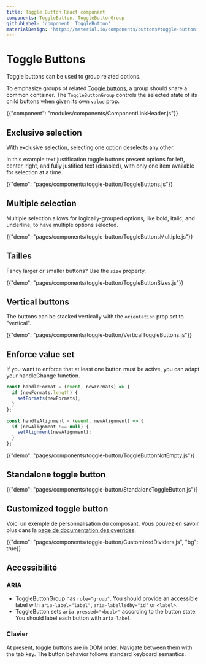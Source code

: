 ```yaml
---
title: Toggle Button React component
components: ToggleButton, ToggleButtonGroup
githubLabel: 'component: ToggleButton'
materialDesign: 'https://material.io/components/buttons#toggle-button'
---
```


# Toggle Buttons

<p class="description">Toggle buttons can be used to group related options.</p>

To emphasize groups of related [Toggle buttons](https://material.io/components/buttons#toggle-button), a group should share a common container. The `ToggleButtonGroup` controls the selected state of its child buttons when given its own `value` prop.

{{"component": "modules/components/ComponentLinkHeader.js"}}

## Exclusive selection

With exclusive selection, selecting one option deselects any other.

In this example text justification toggle buttons present options for left, center, right, and fully justified text (disabled), with only one item available for selection at a time.

{{"demo": "pages/components/toggle-button/ToggleButtons.js"}}

## Multiple selection

Multiple selection allows for logically-grouped options, like bold, italic, and underline, to have multiple options selected.

{{"demo": "pages/components/toggle-button/ToggleButtonsMultiple.js"}}

## Tailles

Fancy larger or smaller buttons? Use the `size` property.

{{"demo": "pages/components/toggle-button/ToggleButtonSizes.js"}}

## Vertical buttons

The buttons can be stacked vertically with the `orientation` prop set to "vertical".

{{"demo": "pages/components/toggle-button/VerticalToggleButtons.js"}}

## Enforce value set

If you want to enforce that at least one button must be active, you can adapt your handleChange function.

```jsx
const handleFormat = (event, newFormats) => {
  if (newFormats.length) {
    setFormats(newFormats);
  }
};

const handleAlignment = (event, newAlignment) => {
  if (newAlignment !== null) {
    setAlignment(newAlignment);
  }
};
```

{{"demo": "pages/components/toggle-button/ToggleButtonNotEmpty.js"}}

## Standalone toggle button

{{"demo": "pages/components/toggle-button/StandaloneToggleButton.js"}}

## Customized toggle button

Voici un exemple de personnalisation du composant. Vous pouvez en savoir plus dans la [page de documentation des overrides](/customization/how-to-customize/).

{{"demo": "pages/components/toggle-button/CustomizedDividers.js", "bg": true}}

## Accessibilité

### ARIA

- ToggleButtonGroup has `role="group"`. You should provide an accessible label with `aria-label="label"`, `aria-labelledby="id"` or `<label>`.
- ToggleButton sets `aria-pressed="<bool>"` according to the button state. You should label each button with `aria-label`.

### Clavier

At present, toggle buttons are in DOM order. Navigate between them with the tab key. The button behavior follows standard keyboard semantics.
